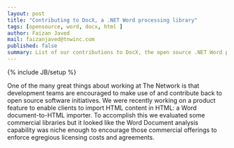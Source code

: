 ```yaml
---
layout: post
title: "Contributing to DocX, a .NET Word processing library"
tags: [opensource, word, docx, html ]
author: Faizan Javed
mail: faizanjaved@tnwinc.com
published: false
summary: List of our contributions to DocX, the open source .NET Word processing library.
---
```


{% include JB/setup %}

One of the many great things about working at The Network is that development teams are encouraged to make use of and contribute back to open source software initiatives. We were recently working on a product feature to enable clients to import HTML content in HTML: a Word document-to-HTML importer. To accomplish this we evaluated some commercial libraries but it looked like the Word Document analysis capability was niche enough to encourage those commercial offerings to enforce egregious licensing costs and agreements.